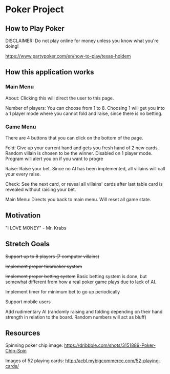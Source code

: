 # Poker Project

## How to Play Poker
DISCLAIMER: Do not play online for money unless you know what you're doing!

https://www.partypoker.com/en/how-to-play/texas-holdem

## How this application works
### Main Menu
About: Clicking this will direct the user to this page.

Number of players: You can choose from 1 to 8. Choosing 1 will get you into a 1 player mode where you cannot fold and raise, since there is no betting.

### Game Menu
There are 4 buttons that you can click on the bottom of the page.

Fold: Give up your current hand and gets you fresh hand of 2 new cards. Random villain is chosen to be the winner. Disabled on 1 player mode. Program will alert you on if you want to progre

Raise: Raise your bet. Since no AI has been implemented, all villains will call your every raise.

Check: See the next card, or reveal all villains' cards after last table card is revealed without raising your bet.

Main Menu: Directs you back to main menu. Will reset all game state.

## Motivation
"I LOVE MONEY" - Mr. Krabs

## Stretch Goals
~~Support up to 8 players (7 computer villains)~~

~~Implement proper tiebreaker system~~

~~Implement proper betting system~~ Basic betting system is done, but somewhat different from how a real poker game plays due to lack of AI.

Implement timer for minimum bet to go up periodically

Support mobile users

Add rudimentary AI (randomly raising and folding depending on their hand strength in relation to the board. Random numbers will act as bluff)

## Resources
Spinning poker chip image: https://dribbble.com/shots/3151889-Poker-Chip-Spin

Images of 52 playing cards: http://acbl.mybigcommerce.com/52-playing-cards/
